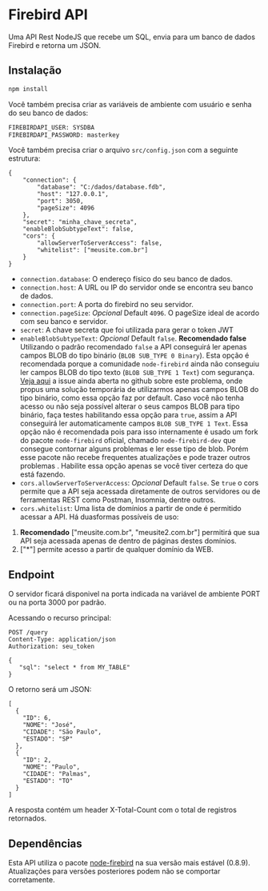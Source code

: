 # Firebird API

Uma API Rest NodeJS que recebe um SQL, envia para um banco de dados Firebird e retorna um JSON.

## Instalação


```bash
npm install 
```

Você também precisa criar as variáveis de ambiente com usuário e senha do seu banco de dados:
```bash
FIREBIRDAPI_USER: SYSDBA
FIREBIRDAPI_PASSWORD: masterkey
```


Você também precisa criar o arquivo `src/config.json` com a seguinte estrutura:

```
{
    "connection": {
        "database": "C:/dados/database.fdb",
        "host": "127.0.0.1",
        "port": 3050,
        "pageSize": 4096
    },
    "secret": "minha_chave_secreta",
    "enableBlobSubtypeText": false,
    "cors": {
        "allowServerToServerAccess": false,
        "whitelist": ["meusite.com.br"]
    }
}
```

* `connection.database`: O endereço físico do seu banco de dados.
* `connection.host`: A URL ou IP do servidor onde se encontra seu banco de dados.
* `connection.port`: A porta do firebird no seu servidor.
* `connection.pageSize`: *Opcional* Default `4096`. O pageSize ideal de acordo com seu banco e servidor.
* `secret`: A chave secreta que foi utilizada para gerar o token JWT
* `enableBlobSubtypeText`: *Opcional* Default `false`. **Recomendado false** Utilizando o padrão recomendado `false` a API conseguirá ler apenas campos BLOB do tipo binário (`BLOB SUB_TYPE 0 Binary`). Esta opção é recomendada porque a comunidade `node-firebird` ainda não conseguiu ler campos BLOB do tipo texto (`BLOB SUB_TYPE 1 Text`) com segurança. [Veja aqui](https://github.com/hgourvest/node-firebird/issues/51#issuecomment-389193669) a issue ainda aberta no github sobre este problema, onde propus uma solução temporária de utilizarmos apenas campos BLOB do tipo binário, como essa opção faz por default. Caso você não tenha acesso ou não seja possível alterar o seus campos BLOB para tipo binário, faça testes habilitando essa opção para `true`, assim a API conseguirá ler automaticamente campos `BLOB SUB_TYPE 1 Text`. Essa opção não é recomendada pois para isso internamente é usado um fork do pacote `node-firebird` oficial, chamado `node-firebird-dev` que consegue contornar alguns problemas e ler esse tipo de blob. Porém esse pacote não recebe frequentes atualizações e pode trazer outros problemas . Habilite essa opção apenas se você tiver certeza do que está fazendo. 
* `cors.allowServerToServerAccess`: *Opcional* Default `false`. Se `true` o cors permite que a API seja acessada diretamente de outros servidores ou de ferramentas REST como Postman, Insomnia, dentre outros.
* `cors.whitelist`: Uma lista de domínios a partir de onde é permitido acessar a API. Há duasformas possíveis de uso:

1. **Recomendado** ["meusite.com.br", "meusite2.com.br"] permitirá que sua API seja acessada apenas de dentro de páginas destes domínios.
2. ["*"] permite acesso a partir de qualquer domínio da WEB.

## Endpoint

O servidor ficará disponivel na porta indicada na variável de ambiente PORT ou na porta 3000 por padrão.

Acessando o recurso principal:
```
POST /query
Content-Type: application/json
Authorization: seu_token

{
   "sql": "select * from MY_TABLE"
}
```

O retorno será um JSON: 

```
[
  {
    "ID": 6,
    "NOME": "José",
    "CIDADE": "São Paulo",
    "ESTADO": "SP"
  },
  {
    "ID": 2,
    "NOME": "Paulo",
    "CIDADE": "Palmas",
    "ESTADO": "TO"
  }
]
 ```

A resposta contém um header X-Total-Count com o total de registros retornados.


## Dependências
Esta API utiliza o pacote [node-firebird](https://www.npmjs.com/package/node-firebird) na sua versão mais estável (0.8.9). Atualizações para versões posteriores podem não se comportar corretamente.